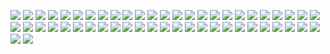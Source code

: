 ![](https://gitlab.com/ntrungcn/370/-/raw/master/23.jpg)
![](https://gitlab.com/ntrungcn/370/-/raw/master/33.jpg)
![](https://gitlab.com/ntrungcn/370/-/raw/master/19.jpg)
![](https://gitlab.com/ntrungcn/370/-/raw/master/10.jpg)
![](https://gitlab.com/ntrungcn/370/-/raw/master/09.jpg)
![](https://gitlab.com/ntrungcn/370/-/raw/master/30.jpg)
![](https://gitlab.com/ntrungcn/370/-/raw/master/15.jpg)
![](https://gitlab.com/ntrungcn/370/-/raw/master/46.jpg)
![](https://gitlab.com/ntrungcn/370/-/raw/master/28.jpg)
![](https://gitlab.com/ntrungcn/370/-/raw/master/50.jpg)
![](https://gitlab.com/ntrungcn/370/-/raw/master/17.jpg)
![](https://gitlab.com/ntrungcn/370/-/raw/master/35.jpg)
![](https://gitlab.com/ntrungcn/370/-/raw/master/36.jpg)
![](https://gitlab.com/ntrungcn/370/-/raw/master/38.jpg)
![](https://gitlab.com/ntrungcn/370/-/raw/master/51.jpg)
![](https://gitlab.com/ntrungcn/370/-/raw/master/03.jpg)
![](https://gitlab.com/ntrungcn/370/-/raw/master/25.jpg)
![](https://gitlab.com/ntrungcn/370/-/raw/master/45.jpg)
![](https://gitlab.com/ntrungcn/370/-/raw/master/13.jpg)
![](https://gitlab.com/ntrungcn/370/-/raw/master/21.jpg)
![](https://gitlab.com/ntrungcn/370/-/raw/master/34.jpg)
![](https://gitlab.com/ntrungcn/370/-/raw/master/16.jpg)
![](https://gitlab.com/ntrungcn/370/-/raw/master/44.jpg)
![](https://gitlab.com/ntrungcn/370/-/raw/master/37.jpg)
![](https://gitlab.com/ntrungcn/370/-/raw/master/49.jpg)
![](https://gitlab.com/ntrungcn/370/-/raw/master/04.jpg)
![](https://gitlab.com/ntrungcn/370/-/raw/master/39.jpg)
![](https://gitlab.com/ntrungcn/370/-/raw/master/06.jpg)
![](https://gitlab.com/ntrungcn/370/-/raw/master/20.jpg)
![](https://gitlab.com/ntrungcn/370/-/raw/master/27.jpg)
![](https://gitlab.com/ntrungcn/370/-/raw/master/01.jpg)
![](https://gitlab.com/ntrungcn/370/-/raw/master/22.jpg)
![](https://gitlab.com/ntrungcn/370/-/raw/master/18.jpg)
![](https://gitlab.com/ntrungcn/370/-/raw/master/02.jpg)
![](https://gitlab.com/ntrungcn/370/-/raw/master/32.jpg)
![](https://gitlab.com/ntrungcn/370/-/raw/master/31.jpg)
![](https://gitlab.com/ntrungcn/370/-/raw/master/47.jpg)
![](https://gitlab.com/ntrungcn/370/-/raw/master/11.jpg)
![](https://gitlab.com/ntrungcn/370/-/raw/master/12.jpg)
![](https://gitlab.com/ntrungcn/370/-/raw/master/42.jpg)
![](https://gitlab.com/ntrungcn/370/-/raw/master/08.jpg)
![](https://gitlab.com/ntrungcn/370/-/raw/master/48.jpg)
![](https://gitlab.com/ntrungcn/370/-/raw/master/07.jpg)
![](https://gitlab.com/ntrungcn/370/-/raw/master/52.jpg)
![](https://gitlab.com/ntrungcn/370/-/raw/master/05.jpg)
![](https://gitlab.com/ntrungcn/370/-/raw/master/40.jpg)
![](https://gitlab.com/ntrungcn/370/-/raw/master/41.jpg)
![](https://gitlab.com/ntrungcn/370/-/raw/master/43.jpg)
![](https://gitlab.com/ntrungcn/370/-/raw/master/24.jpg)
![](https://gitlab.com/ntrungcn/370/-/raw/master/26.jpg)
![](https://gitlab.com/ntrungcn/370/-/raw/master/29.jpg)
![](https://gitlab.com/ntrungcn/370/-/raw/master/14.jpg)
